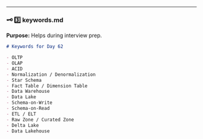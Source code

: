 
---

### 🗝️ **3️⃣ keywords.md**
**Purpose:** Helps during interview prep.

```markdown
# Keywords for Day 62

- OLTP
- OLAP
- ACID
- Normalization / Denormalization
- Star Schema
- Fact Table / Dimension Table
- Data Warehouse
- Data Lake
- Schema-on-Write
- Schema-on-Read
- ETL / ELT
- Raw Zone / Curated Zone
- Delta Lake
- Data Lakehouse
